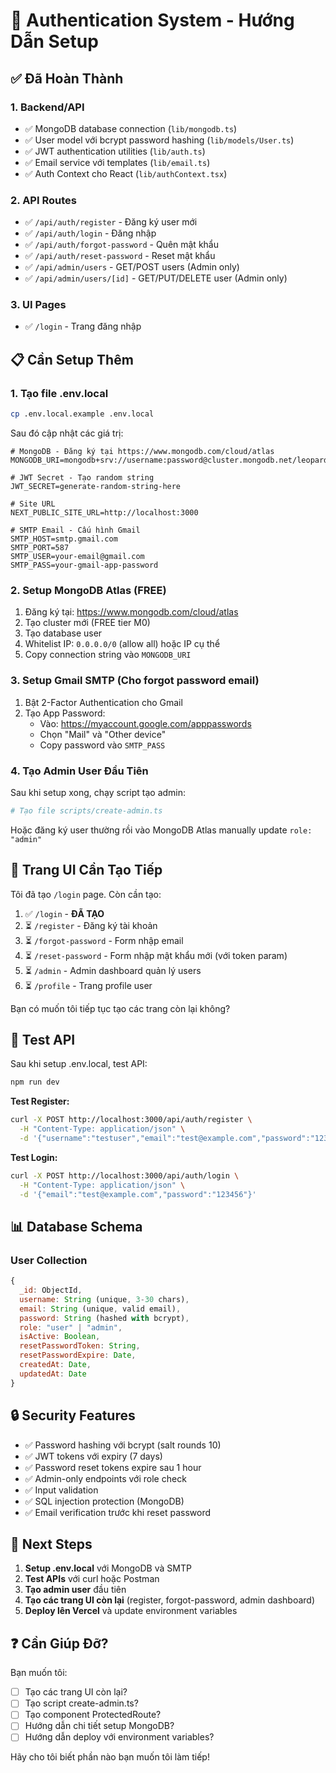 # 🔐 Authentication System - Hướng Dẫn Setup

## ✅ Đã Hoàn Thành

### 1. **Backend/API**
- ✅ MongoDB database connection (`lib/mongodb.ts`)
- ✅ User model với bcrypt password hashing (`lib/models/User.ts`)
- ✅ JWT authentication utilities (`lib/auth.ts`)
- ✅ Email service với templates (`lib/email.ts`)
- ✅ Auth Context cho React (`lib/authContext.tsx`)

### 2. **API Routes**
- ✅ `/api/auth/register` - Đăng ký user mới
- ✅ `/api/auth/login` - Đăng nhập
- ✅ `/api/auth/forgot-password` - Quên mật khẩu
- ✅ `/api/auth/reset-password` - Reset mật khẩu
- ✅ `/api/admin/users` - GET/POST users (Admin only)
- ✅ `/api/admin/users/[id]` - GET/PUT/DELETE user (Admin only)

### 3. **UI Pages**
- ✅ `/login` - Trang đăng nhập

## 📋 Cần Setup Thêm

### 1. **Tạo file .env.local**

```bash
cp .env.local.example .env.local
```

Sau đó cập nhật các giá trị:

```env
# MongoDB - Đăng ký tại https://www.mongodb.com/cloud/atlas
MONGODB_URI=mongodb+srv://username:password@cluster.mongodb.net/leopardsmart

# JWT Secret - Tạo random string
JWT_SECRET=generate-random-string-here

# Site URL
NEXT_PUBLIC_SITE_URL=http://localhost:3000

# SMTP Email - Cấu hình Gmail
SMTP_HOST=smtp.gmail.com
SMTP_PORT=587
SMTP_USER=your-email@gmail.com
SMTP_PASS=your-gmail-app-password
```

### 2. **Setup MongoDB Atlas** (FREE)

1. Đăng ký tại: https://www.mongodb.com/cloud/atlas
2. Tạo cluster mới (FREE tier M0)
3. Tạo database user
4. Whitelist IP: `0.0.0.0/0` (allow all) hoặc IP cụ thể
5. Copy connection string vào `MONGODB_URI`

### 3. **Setup Gmail SMTP** (Cho forgot password email)

1. Bật 2-Factor Authentication cho Gmail
2. Tạo App Password:
   - Vào: https://myaccount.google.com/apppasswords
   - Chọn "Mail" và "Other device"
   - Copy password vào `SMTP_PASS`

### 4. **Tạo Admin User Đầu Tiên**

Sau khi setup xong, chạy script tạo admin:

```bash
# Tạo file scripts/create-admin.ts
```

Hoặc đăng ký user thường rồi vào MongoDB Atlas manually update `role: "admin"`

## 🎨 Trang UI Cần Tạo Tiếp

Tôi đã tạo `/login` page. Còn cần tạo:

1. ✅ `/login` - **ĐÃ TẠO**
2. ⏳ `/register` - Đăng ký tài khoản
3. ⏳ `/forgot-password` - Form nhập email
4. ⏳ `/reset-password` - Form nhập mật khẩu mới (với token param)
5. ⏳ `/admin` - Admin dashboard quản lý users
6. ⏳ `/profile` - Trang profile user

Bạn có muốn tôi tiếp tục tạo các trang còn lại không?

## 🔧 Test API

Sau khi setup .env.local, test API:

```bash
npm run dev
```

**Test Register:**
```bash
curl -X POST http://localhost:3000/api/auth/register \
  -H "Content-Type: application/json" \
  -d '{"username":"testuser","email":"test@example.com","password":"123456"}'
```

**Test Login:**
```bash
curl -X POST http://localhost:3000/api/auth/login \
  -H "Content-Type: application/json" \
  -d '{"email":"test@example.com","password":"123456"}'
```

## 📊 Database Schema

### User Collection
```javascript
{
  _id: ObjectId,
  username: String (unique, 3-30 chars),
  email: String (unique, valid email),
  password: String (hashed with bcrypt),
  role: "user" | "admin",
  isActive: Boolean,
  resetPasswordToken: String,
  resetPasswordExpire: Date,
  createdAt: Date,
  updatedAt: Date
}
```

## 🔒 Security Features

- ✅ Password hashing với bcrypt (salt rounds 10)
- ✅ JWT tokens với expiry (7 days)
- ✅ Password reset tokens expire sau 1 hour
- ✅ Admin-only endpoints với role check
- ✅ Input validation
- ✅ SQL injection protection (MongoDB)
- ✅ Email verification trước khi reset password

## 🚀 Next Steps

1. **Setup .env.local** với MongoDB và SMTP
2. **Test APIs** với curl hoặc Postman
3. **Tạo admin user** đầu tiên
4. **Tạo các trang UI còn lại** (register, forgot-password, admin dashboard)
5. **Deploy lên Vercel** và update environment variables

## ❓ Cần Giúp Đỡ?

Bạn muốn tôi:
- [ ] Tạo các trang UI còn lại?
- [ ] Tạo script create-admin.ts?
- [ ] Tạo component ProtectedRoute?
- [ ] Hướng dẫn chi tiết setup MongoDB?
- [ ] Hướng dẫn deploy với environment variables?

Hãy cho tôi biết phần nào bạn muốn tôi làm tiếp!

